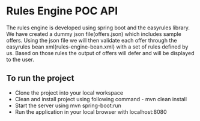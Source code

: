Rules Engine POC API
====================

The rules engine is developed using spring boot and the easyrules library. We have created a dummy json file(offers.json) which includes sample offers. Using the json file we will then validate each offer through the easyrules bean xml(rules-engine-bean.xml) with a set of rules defined by us. Based on those rules the output of offers will defer and will be displayed to the user.    



To run the project
------------------
* Clone the project into your local workspace
* Clean and install project using following command - mvn clean install
* Start the server using mvn spring-boot:run
* Run the application in your local browser with localhost:8080




